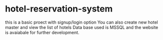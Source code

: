 # hotel-reservation-system
this is a basic proect with signup/login option
You can also create new hotel master and view the list of hotels
Data base used is MSSQL and the website is avaiabale for further development.
